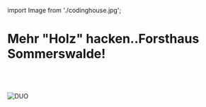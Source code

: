 import Image from './codinghouse.jpg';

# Mehr "Holz" hacken..Forsthaus Sommerswalde!

<br />
<br />
<br />
<img src={Image} alt="DUO" />


